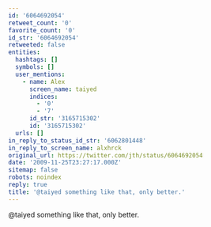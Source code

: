 ```yaml
---
id: '6064692054'
retweet_count: '0'
favorite_count: '0'
id_str: '6064692054'
retweeted: false
entities:
  hashtags: []
  symbols: []
  user_mentions:
    - name: Alex
      screen_name: taiyed
      indices:
        - '0'
        - '7'
      id_str: '3165715302'
      id: '3165715302'
  urls: []
in_reply_to_status_id_str: '6062801448'
in_reply_to_screen_name: alxhrck
original_url: https://twitter.com/jth/status/6064692054
date: '2009-11-25T23:27:17.000Z'
sitemap: false
robots: noindex
reply: true
title: '@taiyed something like that, only better.'
---
```


@taiyed something like that, only better.